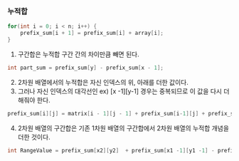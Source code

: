 ### 누적합

```java
for(int i = 0; i < n; i++) {
    prefix_sum[i + 1] = prefix_sum[i] + array[i];
}
```

1. 구간합은 누적합 구간 간의 차이만큼 빼면 된다.
```java
int part_sum = prefix_sum[y] - prefix_sum[x - 1];
```

2. 2차원 배열에서의 누적합은 자신 인덱스의 위, 아래를 더한 값이다.
3. 그러나 자신 인덱스의 대각선인 ex) [x -1][y-1] 경우는 중복되므로 이 값을 다시 더해줘야 한다.

```java
prefix_sum[i][j] = matrix[i - 1][j - 1] + prefix_sum[i-1][j] + prefix_sum[i][j-1]  - prefix_sum[i - 1][j - 1];
```

4. 2차원 배열의 구간합은 기존 1차원 배열의 구간합에서 2차원 배열의 누적합 개념을 더한 것이다.
```java
int RangeValue = prefix_sum[x2][y2]  + prefix_sum[x1 -1][y1 -1] - prefix_sum[x2][y1 - 1] - prefix_sum[x1 - 1][y2];
```
